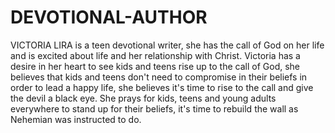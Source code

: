DEVOTIONAL-AUTHOR
=================

VICTORIA LIRA is a teen devotional writer, she has the call of God on her life and is excited about life and her relationship with Christ.  Victoria has a desire in her heart to see kids and teens rise up to the call of God, she believes that kids and teens don't need to compromise in their beliefs in order to lead a happy life, she believes it's time to rise to the call and give the devil a black eye.  She prays for kids, teens and young adults everywhere to stand up for their beliefs, it's time to rebuild the wall as Nehemian was instructed to do.  
